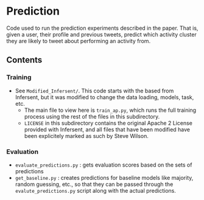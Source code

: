# Prediction

Code used to run the prediction experiments described in the paper. That is, given a user, their profile and previous tweets, predict which activity cluster they are likely to tweet about performing an activity from.

## Contents

### Training

- See `Modified_Infersent/`. This code starts with the based from Infersent, but it was modified to change the data loading, models, task, etc.
    - The main file to view here is `train_ap.py`, which runs the full training process using the rest of the files in this subdirectory.
    - `LICENSE` in this subdirectory contains the original Apache 2 License provided with Infersent, and all files that have been modified have been explicitely marked as such by Steve Wilson.

### Evaluation

- `evaluate_predictions.py` : gets evaluation scores based on the sets of predictions
- `get_baseline.py` : creates predictions for baseline models like majority, random guessing, etc., so that they can be passed through the `evalute_predictions.py` script along with the actual predictions.
